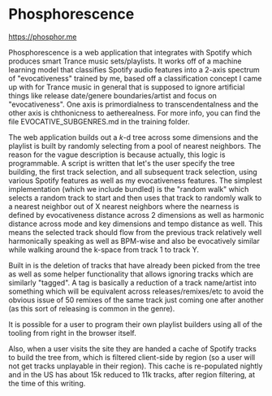 # Phosphorescence

https://phosphor.me

Phosphorescence is a web application that integrates with Spotify which produces smart Trance music sets/playlists. It works off of a machine learning model that classifies Spotify audio features into a 2-axis spectrum of "evocativeness" trained by me, based off a classification concept I came up with for Trance music in general that is supposed to ignore artificial things like release date/genere boundaries/artist and focus on "evocativeness". One axis is primordialness to transcendentalness and the other axis is chthonicness to aetherealness. For more info, you can find the file EVOCATIVE_SUBGENRES.md in the training folder.

The web application builds out a _k_-d tree across some dimensions and the playlist is built by randomly selecting from a pool of nearest neighbors. The reason for the vague description is because actually, this logic is programmable. A script is written that let's the user specify the tree building, the first track selection, and all subsequent track selection, using various Spotify features as well as my evocativeness features. The simplest implementation (which we include bundled) is the "random walk" which selects a random track to start and then uses that track to randomly walk to a nearest neighbor out of X nearest neighbors where the nearness is defined by evocativeness distance across 2 dimensions as well as harmonic distance across mode and key dimensions and tempo distance as well. This means the selected track should flow from the previous track relatively well harmonically speaking as well as BPM-wise and also be evocatively similar while walking around the k-space from track 1 to track Y.

Built in is the deletion of tracks that have already been picked from the tree as well as some helper functionality that allows ignoring tracks which are similarly "tagged". A tag is basically a reduction of a track name/artist into something which will be equivalent across releases/remixes/etc to avoid the obvious issue of 50 remixes of the same track just coming one after another (as this sort of releasing is common in the genre).

It is possible for a user to program their own playlist builders using all of the tooling from right in the browser itself.

Also, when a user visits the site they are handed a cache of Spotify tracks to build the tree from, which is filtered client-side by region (so a user will not get tracks unplayable in their region). This cache is re-populated nightly and in the US has about 15k reduced to 11k tracks, after region filtering, at the time of this writing.
